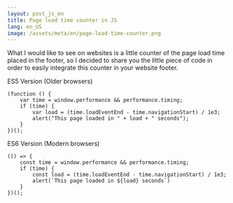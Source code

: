 ```yaml
---
layout: post_js_en
title: Page load time counter in JS
lang: en_US
image: /assets/meta/en/page-load-time-counter.png
---
```


What I would like to see on websites is a little counter of the page load time placed in the footer, so I decided to share you the little piece of code in order to easily integrate this counter in your website footer.

ES5 Version (Older browsers)
<pre><code class="javascript">(function () {
    var time = window.performance &#x26;&#x26; performance.timing;
    if (time) {
        var load = (time.loadEventEnd - time.navigationStart) / 1e3;
        alert(&#x22;This page loaded in &#x22; + load + &#x22; seconds&#x22;);
    }
})();</code></pre>

ES6 Version (Modern browsers)
<pre><code class="javascript">(() =&#x3E; {
    const time = window.performance &#x26;&#x26; performance.timing;
    if (time) {
        const load = (time.loadEventEnd - time.navigationStart) / 1e3;
        alert(&#x60;This page loaded in ${load} seconds&#x60;)
    }
})();</code></pre>